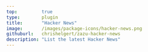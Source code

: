 ```yaml
---
top:         true
type:        plugin
title:       "Hacker News"
image:       /images/package-icons/hacker-news.png
githuburl:   chrishelgert/zazu-hacker-news
description: "List the latest Hacker News"
---
```

